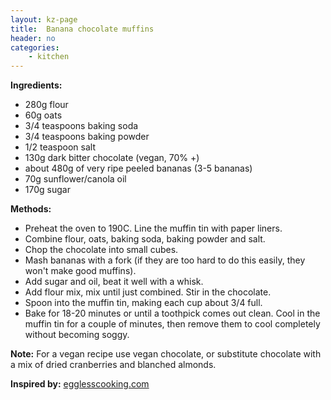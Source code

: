 ```yaml
---
layout: kz-page
title:  Banana chocolate muffins
header: no
categories:
    - kitchen
---
```


**Ingredients:**

* 280g flour
* 60g oats
* 3/4 teaspoons baking soda
* 3/4 teaspoons baking powder
* 1/2 teaspoon salt
<nbsp></nbsp>
* 130g dark bitter chocolate (vegan, 70% +)
* about 480g of very ripe peeled bananas (3-5 bananas)
* 70g sunflower/canola oil
* 170g sugar

**Methods:**

* Preheat the oven to 190C. Line the muffin tin with paper liners.
* Combine flour, oats, baking soda, baking powder and salt.
* Chop the chocolate into small cubes.
* Mash bananas with a fork (if they are too hard to do this easily, they won't make good muffins).
* Add sugar and oil, beat it well with a whisk.
* Add flour mix, mix until just combined. Stir in the chocolate.
* Spoon into the muffin tin, making each cup about 3/4 full.
* Bake for 18-20 minutes or until a toothpick comes out clean. Cool in the muffin tin for a couple of minutes, then remove them to cool completely without becoming soggy.

**Note:** For a vegan recipe use vegan chocolate, or substitute chocolate with a mix of dried cranberries and blanched almonds.

**Inspired by:** [egglesscooking.com](https://www.egglesscooking.com/banana-chocolate-chip-muffins/)
